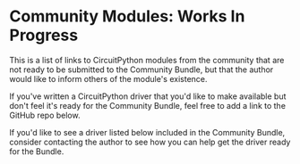 # Community Modules: Works In Progress

This is a list of links to CircuitPython modules from the community
that are not ready to be submitted to the Community Bundle, but that
the author would like to inform others of the module's existence.

If you've written a CircuitPython driver that you'd like to make
available but don't feel it's ready for the Community Bundle, feel
free to add a link to the GitHub repo below. 

If you'd like to see a driver listed below included in the 
Community Bundle, consider contacting the author to see how you can
help get the driver ready for the Bundle.
